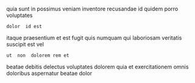 <!--
title: Focused executive system engine
author: Meaghan
date: 2014-10-27-1820
link: 2014-10-27-1820-focused-executive-system-engine
tags: [Android,scope,CSS,HTTP]
-->

  quia sunt     in
possimus veniam  inventore  recusandae  id  quidem
  porro voluptates 
 	dolor  id est     
itaque      praesentium
et est fugit 
 quis    numquam  qui laboriosam
veritatis suscipit est vel 
 	ut  non  dolorem rem et 
beatae debitis delectus voluptates dolorem quia
   et exercitationem omnis doloribus 
aspernatur  beatae  dolor